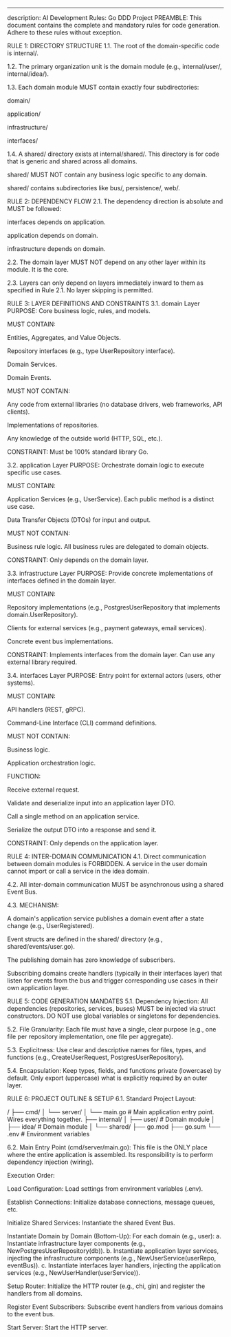 ---
description: AI Development Rules: Go DDD Project
PREAMBLE: This document contains the complete and mandatory rules for code generation. Adhere to these rules without exception.

RULE 1: DIRECTORY STRUCTURE
1.1. The root of the domain-specific code is internal/.

1.2. The primary organization unit is the domain module (e.g., internal/user/, internal/idea/).

1.3. Each domain module MUST contain exactly four subdirectories:

domain/

application/

infrastructure/

interfaces/

1.4. A shared/ directory exists at internal/shared/. This directory is for code that is generic and shared across all domains.

shared/ MUST NOT contain any business logic specific to any domain.

shared/ contains subdirectories like bus/, persistence/, web/.

RULE 2: DEPENDENCY FLOW
2.1. The dependency direction is absolute and MUST be followed:

interfaces depends on application.

application depends on domain.

infrastructure depends on domain.

2.2. The domain layer MUST NOT depend on any other layer within its module. It is the core.

2.3. Layers can only depend on layers immediately inward to them as specified in Rule 2.1. No layer skipping is permitted.

RULE 3: LAYER DEFINITIONS AND CONSTRAINTS
3.1. domain Layer
PURPOSE: Core business logic, rules, and models.

MUST CONTAIN:

Entities, Aggregates, and Value Objects.

Repository interfaces (e.g., type UserRepository interface).

Domain Services.

Domain Events.

MUST NOT CONTAIN:

Any code from external libraries (no database drivers, web frameworks, API clients).

Implementations of repositories.

Any knowledge of the outside world (HTTP, SQL, etc.).

CONSTRAINT: Must be 100% standard library Go.

3.2. application Layer
PURPOSE: Orchestrate domain logic to execute specific use cases.

MUST CONTAIN:

Application Services (e.g., UserService). Each public method is a distinct use case.

Data Transfer Objects (DTOs) for input and output.

MUST NOT CONTAIN:

Business rule logic. All business rules are delegated to domain objects.

CONSTRAINT: Only depends on the domain layer.

3.3. infrastructure Layer
PURPOSE: Provide concrete implementations of interfaces defined in the domain layer.

MUST CONTAIN:

Repository implementations (e.g., PostgresUserRepository that implements domain.UserRepository).

Clients for external services (e.g., payment gateways, email services).

Concrete event bus implementations.

CONSTRAINT: Implements interfaces from the domain layer. Can use any external library required.

3.4. interfaces Layer
PURPOSE: Entry point for external actors (users, other systems).

MUST CONTAIN:

API handlers (REST, gRPC).

Command-Line Interface (CLI) command definitions.

MUST NOT CONTAIN:

Business logic.

Application orchestration logic.

FUNCTION:

Receive external request.

Validate and deserialize input into an application layer DTO.

Call a single method on an application service.

Serialize the output DTO into a response and send it.

CONSTRAINT: Only depends on the application layer.

RULE 4: INTER-DOMAIN COMMUNICATION
4.1. Direct communication between domain modules is FORBIDDEN. A service in the user domain cannot import or call a service in the idea domain.

4.2. All inter-domain communication MUST be asynchronous using a shared Event Bus.

4.3. MECHANISM:

A domain's application service publishes a domain event after a state change (e.g., UserRegistered).

Event structs are defined in the shared/ directory (e.g., shared/events/user.go).

The publishing domain has zero knowledge of subscribers.

Subscribing domains create handlers (typically in their interfaces layer) that listen for events from the bus and trigger corresponding use cases in their own application layer.

RULE 5: CODE GENERATION MANDATES
5.1. Dependency Injection: All dependencies (repositories, services, buses) MUST be injected via struct constructors. DO NOT use global variables or singletons for dependencies.

5.2. File Granularity: Each file must have a single, clear purpose (e.g., one file per repository implementation, one file per aggregate).

5.3. Explicitness: Use clear and descriptive names for files, types, and functions (e.g., CreateUserRequest, PostgresUserRepository).

5.4. Encapsulation: Keep types, fields, and functions private (lowercase) by default. Only export (uppercase) what is explicitly required by an outer layer.

RULE 6: PROJECT OUTLINE & SETUP
6.1. Standard Project Layout:

/
├── cmd/
│   └── server/
│       └── main.go         # Main application entry point. Wires everything together.
├── internal/
│   ├── user/               # Domain module
│   ├── idea/               # Domain module
│   └── shared/
├── go.mod
├── go.sum
└── .env                    # Environment variables

6.2. Main Entry Point (cmd/server/main.go):
This file is the ONLY place where the entire application is assembled. Its responsibility is to perform dependency injection (wiring).

Execution Order:

Load Configuration: Load settings from environment variables (.env).

Establish Connections: Initialize database connections, message queues, etc.

Initialize Shared Services: Instantiate the shared Event Bus.

Instantiate Domain by Domain (Bottom-Up): For each domain (e.g., user):
a. Instantiate infrastructure layer components (e.g., NewPostgresUserRepository(db)).
b. Instantiate application layer services, injecting the infrastructure components (e.g., NewUserService(userRepo, eventBus)).
c. Instantiate interfaces layer handlers, injecting the application services (e.g., NewUserHandler(userService)).

Setup Router: Initialize the HTTP router (e.g., chi, gin) and register the handlers from all domains.

Register Event Subscribers: Subscribe event handlers from various domains to the event bus.

Start Server: Start the HTTP server.